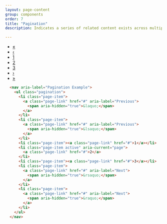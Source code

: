 ```yaml
---
layout: page-content
group: components
order: 7
title: "Pagination"
description: Indicates a series of related content exists across multiple pages. Please see the official <a href="https://getbootstrap.com/docs/5.2/components/pagination/" target="_blank">Bootstrap documentation</a> for a full list of options.

---
```


<div class=" mb-5">
  <div class="card">
    <div class="card-body">
      <nav aria-label="Pagination Example">
        <ul class="pagination">
          <li class="page-item">
            <a class="page-link" href="#" aria-label="Previous">
              <span aria-hidden="true">&laquo;</span>
            </a>
          </li>
          <li class="page-item">
            <a class="page-link" href="#" aria-label="Previous">
              <span aria-hidden="true">&lsaquo;</span>
            </a>
          </li>
          <li class="page-item"><a class="page-link" href="#">1</a></li>
          <li class="page-item active" aria-current="page">
            <a class="page-link" href="#">2</a>
          </li>
          <li class="page-item"><a class="page-link" href="#">3</a></li>
          <li class="page-item">
            <a class="page-link" href="#" aria-label="Next">
              <span aria-hidden="true">&rsaquo;</span>
            </a>
          </li>
          <li class="page-item">
            <a class="page-link" href="#" aria-label="Next">
              <span aria-hidden="true">&raquo;</span>
            </a>
          </li>
        </ul>
      </nav>
    </div>
  </div>
</div>
<div class="card bg-light">

<div class="card-body" markdown="1">

```html
  <nav aria-label="Pagination Example">
    <ul class="pagination">
      <li class="page-item">
        <a class="page-link" href="#" aria-label="Previous">
          <span aria-hidden="true">&laquo;</span>
        </a>
      </li>
      <li class="page-item">
        <a class="page-link" href="#" aria-label="Previous">
          <span aria-hidden="true">&lsaquo;</span>
        </a>
      </li>
      <li class="page-item"><a class="page-link" href="#">1</a></li>
      <li class="page-item active" aria-current="page">
        <a class="page-link" href="#">2</a>
      </li>
      <li class="page-item"><a class="page-link" href="#">3</a></li>
      <li class="page-item">
        <a class="page-link" href="#" aria-label="Next">
          <span aria-hidden="true">&rsaquo;</span>
        </a>
      </li>
      <li class="page-item">
        <a class="page-link" href="#" aria-label="Next">
          <span aria-hidden="true">&raquo;</span>
        </a>
      </li>
    </ul>
  </nav>
```

</div>
</div>
